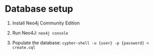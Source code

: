 # Database setup

1. Install Neo4j Community Edition

2. Run Neo4J: `neo4j console`

3. Populate the database: `cypher-shell -u {user} -p {password} < create.cql` 